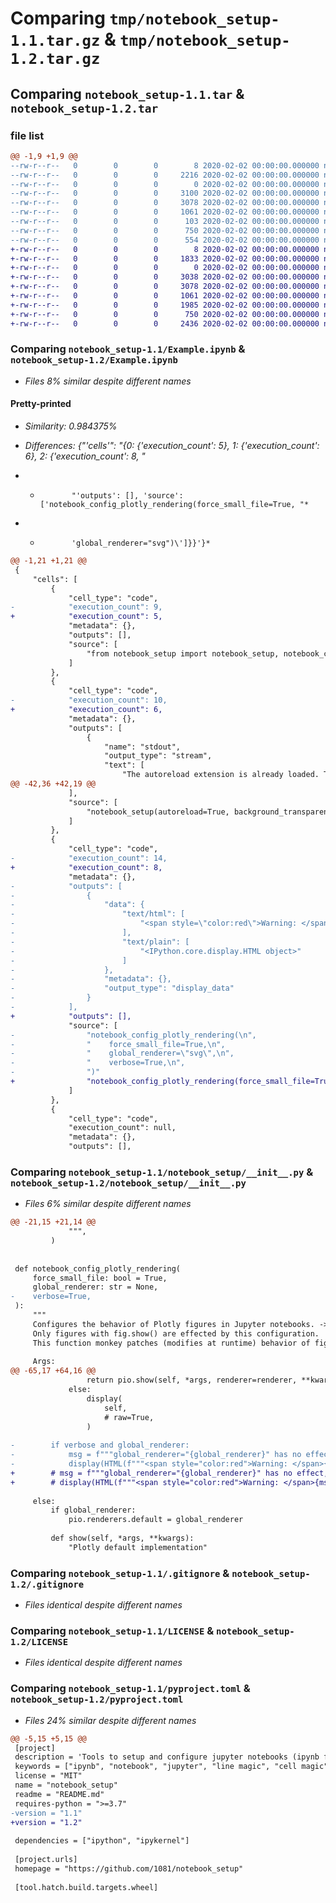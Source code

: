 # Comparing `tmp/notebook_setup-1.1.tar.gz` & `tmp/notebook_setup-1.2.tar.gz`

## Comparing `notebook_setup-1.1.tar` & `notebook_setup-1.2.tar`

### file list

```diff
@@ -1,9 +1,9 @@
--rw-r--r--   0        0        0        8 2020-02-02 00:00:00.000000 notebook_setup-1.1/.python-version
--rw-r--r--   0        0        0     2216 2020-02-02 00:00:00.000000 notebook_setup-1.1/Example.ipynb
--rw-r--r--   0        0        0        0 2020-02-02 00:00:00.000000 notebook_setup-1.1/temp.py
--rw-r--r--   0        0        0     3100 2020-02-02 00:00:00.000000 notebook_setup-1.1/notebook_setup/__init__.py
--rw-r--r--   0        0        0     3078 2020-02-02 00:00:00.000000 notebook_setup-1.1/.gitignore
--rw-r--r--   0        0        0     1061 2020-02-02 00:00:00.000000 notebook_setup-1.1/LICENSE
--rw-r--r--   0        0        0      103 2020-02-02 00:00:00.000000 notebook_setup-1.1/README.md
--rw-r--r--   0        0        0      750 2020-02-02 00:00:00.000000 notebook_setup-1.1/pyproject.toml
--rw-r--r--   0        0        0      554 2020-02-02 00:00:00.000000 notebook_setup-1.1/PKG-INFO
+-rw-r--r--   0        0        0        8 2020-02-02 00:00:00.000000 notebook_setup-1.2/.python-version
+-rw-r--r--   0        0        0     1833 2020-02-02 00:00:00.000000 notebook_setup-1.2/Example.ipynb
+-rw-r--r--   0        0        0        0 2020-02-02 00:00:00.000000 notebook_setup-1.2/temp.py
+-rw-r--r--   0        0        0     3038 2020-02-02 00:00:00.000000 notebook_setup-1.2/notebook_setup/__init__.py
+-rw-r--r--   0        0        0     3078 2020-02-02 00:00:00.000000 notebook_setup-1.2/.gitignore
+-rw-r--r--   0        0        0     1061 2020-02-02 00:00:00.000000 notebook_setup-1.2/LICENSE
+-rw-r--r--   0        0        0     1985 2020-02-02 00:00:00.000000 notebook_setup-1.2/README.md
+-rw-r--r--   0        0        0      750 2020-02-02 00:00:00.000000 notebook_setup-1.2/pyproject.toml
+-rw-r--r--   0        0        0     2436 2020-02-02 00:00:00.000000 notebook_setup-1.2/PKG-INFO
```

### Comparing `notebook_setup-1.1/Example.ipynb` & `notebook_setup-1.2/Example.ipynb`

 * *Files 8% similar despite different names*

#### Pretty-printed

 * *Similarity: 0.984375%*

 * *Differences: {"'cells'": "{0: {'execution_count': 5}, 1: {'execution_count': 6}, 2: {'execution_count': 8, "*

 * *            "'outputs': [], 'source': ['notebook_config_plotly_rendering(force_small_file=True, "*

 * *            'global_renderer="svg")\']}}'}*

```diff
@@ -1,21 +1,21 @@
 {
     "cells": [
         {
             "cell_type": "code",
-            "execution_count": 9,
+            "execution_count": 5,
             "metadata": {},
             "outputs": [],
             "source": [
                 "from notebook_setup import notebook_setup, notebook_config_plotly_rendering"
             ]
         },
         {
             "cell_type": "code",
-            "execution_count": 10,
+            "execution_count": 6,
             "metadata": {},
             "outputs": [
                 {
                     "name": "stdout",
                     "output_type": "stream",
                     "text": [
                         "The autoreload extension is already loaded. To reload it, use:\n",
@@ -42,36 +42,19 @@
             ],
             "source": [
                 "notebook_setup(autoreload=True, background_transparent=True)"
             ]
         },
         {
             "cell_type": "code",
-            "execution_count": 14,
+            "execution_count": 8,
             "metadata": {},
-            "outputs": [
-                {
-                    "data": {
-                        "text/html": [
-                            "<span style=\"color:red\">Warning: </span>global_renderer=\"svg\" has no effect, set force_small_file=False"
-                        ],
-                        "text/plain": [
-                            "<IPython.core.display.HTML object>"
-                        ]
-                    },
-                    "metadata": {},
-                    "output_type": "display_data"
-                }
-            ],
+            "outputs": [],
             "source": [
-                "notebook_config_plotly_rendering(\n",
-                "    force_small_file=True,\n",
-                "    global_renderer=\"svg\",\n",
-                "    verbose=True,\n",
-                ")"
+                "notebook_config_plotly_rendering(force_small_file=True, global_renderer=\"svg\")"
             ]
         },
         {
             "cell_type": "code",
             "execution_count": null,
             "metadata": {},
             "outputs": [],
```

### Comparing `notebook_setup-1.1/notebook_setup/__init__.py` & `notebook_setup-1.2/notebook_setup/__init__.py`

 * *Files 6% similar despite different names*

```diff
@@ -21,15 +21,14 @@
             """,
         )
 
 
 def notebook_config_plotly_rendering(
     force_small_file: bool = True,
     global_renderer: str = None,
-    verbose=True,
 ):
     """
     Configures the behavior of Plotly figures in Jupyter notebooks. -> Make small files and render on GitHub.
     Only figures with fig.show() are effected by this configuration.
     This function monkey patches (modifies at runtime) behavior of fig.show(). Tested with VS Code.
 
     Args:
@@ -65,17 +64,16 @@
                 return pio.show(self, *args, renderer=renderer, **kwargs)
             else:
                 display(
                     self,
                     # raw=True,
                 )
 
-        if verbose and global_renderer:
-            msg = f"""global_renderer="{global_renderer}" has no effect, set force_small_file=False"""
-            display(HTML(f"""<span style="color:red">Warning: </span>{msg}"""))
+        # msg = f"""global_renderer="{global_renderer}" has no effect, set force_small_file=False"""
+        # display(HTML(f"""<span style="color:red">Warning: </span>{msg}"""))
 
     else:
         if global_renderer:
             pio.renderers.default = global_renderer
 
         def show(self, *args, **kwargs):
             "Plotly default implementation"
```

### Comparing `notebook_setup-1.1/.gitignore` & `notebook_setup-1.2/.gitignore`

 * *Files identical despite different names*

### Comparing `notebook_setup-1.1/LICENSE` & `notebook_setup-1.2/LICENSE`

 * *Files identical despite different names*

### Comparing `notebook_setup-1.1/pyproject.toml` & `notebook_setup-1.2/pyproject.toml`

 * *Files 24% similar despite different names*

```diff
@@ -5,15 +5,15 @@
 [project]
 description = 'Tools to setup and configure jupyter notebooks (ipynb files) with line and cell magic'
 keywords = ["ipynb", "notebook", "jupyter", "line magic", "cell magic", "autoreload", "plotly render"]
 license = "MIT"
 name = "notebook_setup"
 readme = "README.md"
 requires-python = ">=3.7"
-version = "1.1"
+version = "1.2"
 
 dependencies = ["ipython", "ipykernel"]
 
 [project.urls]
 homepage = "https://github.com/1081/notebook_setup"
 
 [tool.hatch.build.targets.wheel]
```

